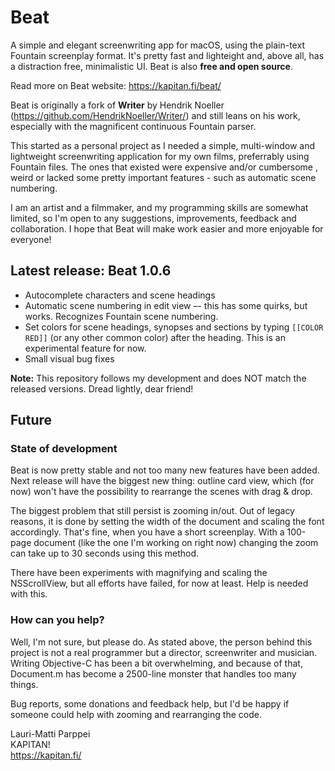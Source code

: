 # Beat

A simple and elegant screenwriting app for macOS, using the plain-text Fountain screenplay format. It's pretty fast and lighteight and, above all, has a distraction free, minimalistic UI. Beat is also **free and open source**.

Read more on Beat website: https://kapitan.fi/beat/

Beat is originally a fork of **Writer** by Hendrik Noeller (https://github.com/HendrikNoeller/Writer/) and still leans on his work, especially with the magnificent continuous Fountain parser.

This started as a personal project as I needed a simple, multi-window and lightweight screenwriting application for my own films, preferrably using Fountain files. The ones that existed were expensive and/or cumbersome , weird or lacked some pretty important features  - such as automatic scene numbering.

I am an artist and a filmmaker, and my programming skills are somewhat limited, so I'm open to any suggestions, improvements, feedback and collaboration. I hope that Beat will make work easier and more enjoyable for everyone!

## Latest release: Beat 1.0.6

* Autocomplete characters and scene headings
* Automatic scene numbering in edit view –- this has some quirks, but works. Recognizes Fountain scene numbering.
* Set colors for scene headings, synopses and sections by typing `[[COLOR RED]]` (or any other common color) after the heading. This is an experimental feature for now.
* Small visual bug fixes

**Note:** This repository follows my development and does NOT match the released versions. Dread lightly, dear friend!

## Future

### State of development

Beat is now pretty stable and not too many new features have been added. Next release will have the biggest new thing: outline card view, which (for now) won't have the possibility to rearrange the scenes with drag & drop.

The biggest problem that still persist is zooming in/out. Out of legacy reasons, it is done by setting the width of the document and scaling the font accordingly. That's fine, when you have a short screenplay. With a 100-page document (like the one I'm working on right now) changing the zoom can take up to 30 seconds using this method.

There have been experiments with magnifying and scaling the NSScrollView, but all efforts have failed, for now at least. Help is needed with this.

### How can you help?

Well, I'm not sure, but please do. As stated above, the person behind this project is not a real programmer but a director, screenwriter and musician. Writing Objective-C has been a bit overwhelming, and because of that, Document.m has become a 2500-line monster that handles too many things.

Bug reports, some donations and feedback help, but I'd be happy if someone could help with zooming and rearranging the code.


Lauri-Matti Parppei  
KAPITAN!  
https://kapitan.fi/
